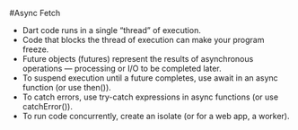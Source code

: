 #Async Fetch 

* Dart code runs in a single “thread” of execution.
* Code that blocks the thread of execution can make your program freeze.
* Future objects (futures) represent the results of asynchronous operations — processing or I/O to be completed later.
* To suspend execution until a future completes, use await in an async function (or use then()).
* To catch errors, use try-catch expressions in async functions (or use catchError()).
* To run code concurrently, create an isolate (or for a web app, a worker).